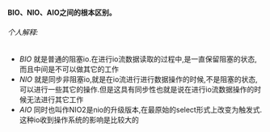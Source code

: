  #### BIO、NIO、AIO之间的根本区别。
 ###### 个人解释: 
 * *BIO* 就是普通的阻塞io.在进行io流数据读取的过程中,是一直保留阻塞的状态,而且中间是不可以做其它的工作
 * *NIO* 就是同步非阻塞io,就是在io流进行进行数据操作的时候,不是阻塞的状态,可以进行一些其它的操作.但是这具有同步性也就是说在进行io流数据操作的时候无法进行其它工作
 * *AIO* 同时也叫作NIO2是nio的升级版本,在最原始的select形式上改变为触发式.这种io收到操作系统的影响是比较大的